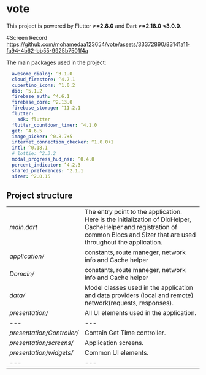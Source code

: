 # vote
This project is powered by Flutter **>=2.8.0** and Dart **>=2.18.0 <3.0.0**.



#Screen Record
https://github.com/mohamedaa123654/vote/assets/33372890/83141a11-fa94-4b62-bb55-9925b7501f4a



The main packages used in the project:
```yaml
  awesome_dialog: ^3.1.0
  cloud_firestore: ^4.7.1
  cupertino_icons: ^1.0.2
  dio: ^5.1.2
  firebase_auth: ^4.6.1
  firebase_core: ^2.13.0
  firebase_storage: ^11.2.1
  flutter:
    sdk: flutter
  flutter_countdown_timer: ^4.1.0
  get: ^4.6.5
  image_picker: ^0.8.7+5
  internet_connection_checker: ^1.0.0+1
  intl: ^0.18.1
  # lottie: ^2.3.2
  modal_progress_hud_nsn: ^0.4.0
  percent_indicator: ^4.2.3
  shared_preferences: ^2.1.1
  sizer: ^2.0.15
```

## Project structure <a name="structure"></a>
|   |   |
|---|---|
|*main.dart*|The entry point to the application. Here is the initialization of DioHelper, CacheHelper and registration of common Blocs and Sizer that are used throughout the application.|
|*application/*|constants, route maneger, network info and Cache helper|
|*Domain/*|constants, route maneger, network info and Cache helper|
|*data/*|Model classes used in the application and data providers (local and remote) network(requests, responses).|
|*presentation/*|All UI elements used in the application.|
|---|---|
|*presentation/Controller/*|Contain Get Time controller.|
|*presentation/screens/*|Application screens.|
|*presentation/widgets/*|Common UI elements.|
|---|---|



